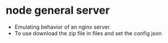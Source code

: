 # node general server

- Emulating behavior of an nginx server.
- To use download the zip file in files and set the config json

